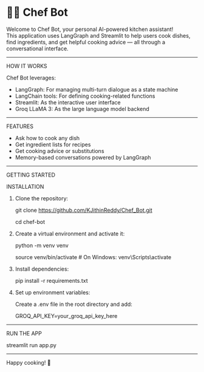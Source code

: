 # 👨‍🍳 Chef Bot

Welcome to Chef Bot, your personal AI-powered kitchen assistant!  
This application uses LangGraph and Streamlit to help users cook dishes, find ingredients, and get helpful cooking advice — all through a conversational interface.

----------------------------------------

HOW IT WORKS

Chef Bot leverages:
- LangGraph: For managing multi-turn dialogue as a state machine
- LangChain tools: For defining cooking-related functions
- Streamlit: As the interactive user interface
- Groq LLaMA 3: As the large language model backend

----------------------------------------

FEATURES

- Ask how to cook any dish
- Get ingredient lists for recipes
- Get cooking advice or substitutions
- Memory-based conversations powered by LangGraph

----------------------------------------

GETTING STARTED

INSTALLATION

1. Clone the repository:

   git clone https://github.com/KJithinReddy/Chef_Bot.git
  
   cd chef-bot

2. Create a virtual environment and activate it:

   python -m venv venv

   source venv/bin/activate      # On Windows: venv\Scripts\activate

4. Install dependencies:

   pip install -r requirements.txt

5. Set up environment variables:

   Create a .env file in the root directory and add:

   GROQ_API_KEY=your_groq_api_key_here

----------------------------------------

RUN THE APP

   streamlit run app.py

----------------------------------------

Happy cooking! 🍜
